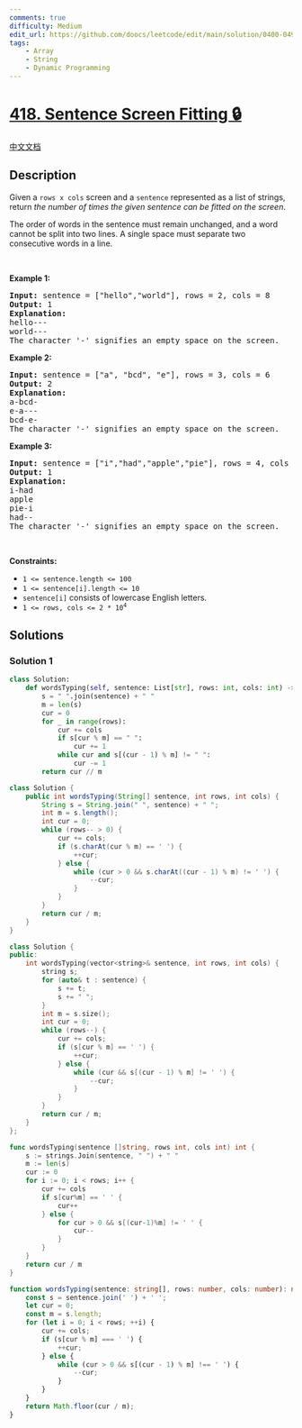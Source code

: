 ```yaml
---
comments: true
difficulty: Medium
edit_url: https://github.com/doocs/leetcode/edit/main/solution/0400-0499/0418.Sentence%20Screen%20Fitting/README_EN.md
tags:
    - Array
    - String
    - Dynamic Programming
---
```


<!-- problem:start -->

# [418. Sentence Screen Fitting 🔒](https://leetcode.com/problems/sentence-screen-fitting)

[中文文档](/solution/0400-0499/0418.Sentence%20Screen%20Fitting/README.md)

## Description

<!-- description:start -->

<p>Given a&nbsp;<code>rows x cols</code> screen and a <code>sentence</code> represented as a list of strings, return <em>the number of&nbsp;times the given sentence can be fitted on the screen</em>.</p>

<p>The order of words in the sentence must remain unchanged, and a word cannot be split into two lines. A single space must separate two consecutive words in a line.</p>

<p>&nbsp;</p>
<p><strong class="example">Example 1:</strong></p>

<pre>
<strong>Input:</strong> sentence = [&quot;hello&quot;,&quot;world&quot;], rows = 2, cols = 8
<strong>Output:</strong> 1
<strong>Explanation:</strong>
hello---
world---
The character &#39;-&#39; signifies an empty space on the screen.
</pre>

<p><strong class="example">Example 2:</strong></p>

<pre>
<strong>Input:</strong> sentence = [&quot;a&quot;, &quot;bcd&quot;, &quot;e&quot;], rows = 3, cols = 6
<strong>Output:</strong> 2
<strong>Explanation:</strong>
a-bcd- 
e-a---
bcd-e-
The character &#39;-&#39; signifies an empty space on the screen.
</pre>

<p><strong class="example">Example 3:</strong></p>

<pre>
<strong>Input:</strong> sentence = [&quot;i&quot;,&quot;had&quot;,&quot;apple&quot;,&quot;pie&quot;], rows = 4, cols = 5
<strong>Output:</strong> 1
<strong>Explanation:</strong>
i-had
apple
pie-i
had--
The character &#39;-&#39; signifies an empty space on the screen.
</pre>

<p>&nbsp;</p>
<p><strong>Constraints:</strong></p>

<ul>
	<li><code>1 &lt;= sentence.length &lt;= 100</code></li>
	<li><code>1 &lt;= sentence[i].length &lt;= 10</code></li>
	<li><code>sentence[i]</code> consists of lowercase English letters.</li>
	<li><code>1 &lt;= rows, cols &lt;= 2 * 10<sup>4</sup></code></li>
</ul>

<!-- description:end -->

## Solutions

<!-- solution:start -->

### Solution 1

<!-- tabs:start -->

```python
class Solution:
    def wordsTyping(self, sentence: List[str], rows: int, cols: int) -> int:
        s = " ".join(sentence) + " "
        m = len(s)
        cur = 0
        for _ in range(rows):
            cur += cols
            if s[cur % m] == " ":
                cur += 1
            while cur and s[(cur - 1) % m] != " ":
                cur -= 1
        return cur // m
```

```java
class Solution {
    public int wordsTyping(String[] sentence, int rows, int cols) {
        String s = String.join(" ", sentence) + " ";
        int m = s.length();
        int cur = 0;
        while (rows-- > 0) {
            cur += cols;
            if (s.charAt(cur % m) == ' ') {
                ++cur;
            } else {
                while (cur > 0 && s.charAt((cur - 1) % m) != ' ') {
                    --cur;
                }
            }
        }
        return cur / m;
    }
}
```

```cpp
class Solution {
public:
    int wordsTyping(vector<string>& sentence, int rows, int cols) {
        string s;
        for (auto& t : sentence) {
            s += t;
            s += " ";
        }
        int m = s.size();
        int cur = 0;
        while (rows--) {
            cur += cols;
            if (s[cur % m] == ' ') {
                ++cur;
            } else {
                while (cur && s[(cur - 1) % m] != ' ') {
                    --cur;
                }
            }
        }
        return cur / m;
    }
};
```

```go
func wordsTyping(sentence []string, rows int, cols int) int {
	s := strings.Join(sentence, " ") + " "
	m := len(s)
	cur := 0
	for i := 0; i < rows; i++ {
		cur += cols
		if s[cur%m] == ' ' {
			cur++
		} else {
			for cur > 0 && s[(cur-1)%m] != ' ' {
				cur--
			}
		}
	}
	return cur / m
}
```

```ts
function wordsTyping(sentence: string[], rows: number, cols: number): number {
    const s = sentence.join(' ') + ' ';
    let cur = 0;
    const m = s.length;
    for (let i = 0; i < rows; ++i) {
        cur += cols;
        if (s[cur % m] === ' ') {
            ++cur;
        } else {
            while (cur > 0 && s[(cur - 1) % m] !== ' ') {
                --cur;
            }
        }
    }
    return Math.floor(cur / m);
}
```

<!-- tabs:end -->

<!-- solution:end -->

<!-- problem:end -->
